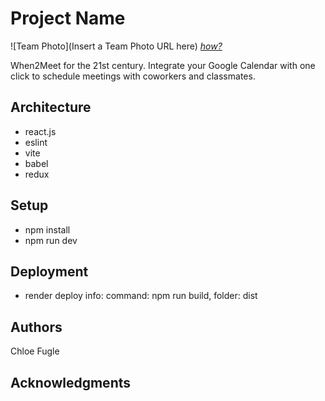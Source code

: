 # Project Name

![Team Photo](Insert a Team Photo URL here)
[*how?*](https://help.github.com/articles/about-readmes/#relative-links-and-image-paths-in-readme-files)

When2Meet for the 21st century. Integrate your Google Calendar with one click to schedule meetings with coworkers and classmates.

## Architecture

* react.js
* eslint
* vite
* babel
* redux

## Setup

* npm install
* npm run dev

## Deployment

* render deploy info: command: npm run build, folder: dist

## Authors

Chloe Fugle

## Acknowledgments
